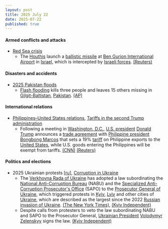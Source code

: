 ```yaml
---
layout: post
title: 2025 July 22
date: 2025-07-22
published: true
---
```



#### Armed conflicts and attacks

* [Red Sea crisis](https://en.wikipedia.org/wiki/Red_Sea_crisis "Red Sea crisis")
  * The [Houthis](https://en.wikipedia.org/wiki/Houthi "Houthi") launch a [ballistic missile](https://en.wikipedia.org/wiki/Ballistic_missile "Ballistic missile") at [Ben Gurion International Airport](https://en.wikipedia.org/wiki/Ben_Gurion_International_Airport "Ben Gurion International Airport") in [Israel](https://en.wikipedia.org/wiki/Israel "Israel"), which is intercepted by [Israeli forces](https://en.wikipedia.org/wiki/Israeli_forces "Israeli forces"). [(Reuters)](https://www.reuters.com/world/middle-east/israel-intercepts-missile-fired-yemen-2025-07-22/)

#### Disasters and accidents

* [2025 Pakistan floods](https://en.wikipedia.org/wiki/2025_Pakistan_floods "2025 Pakistan floods")
  * [Flash flooding](https://en.wikipedia.org/wiki/Flash_flood "Flash flood") kills three people and leaves 15 others missing in [Gilgit-Baltistan](https://en.wikipedia.org/wiki/Gilgit-Baltistan "Gilgit-Baltistan"), [Pakistan](https://en.wikipedia.org/wiki/Pakistan "Pakistan"). [(AP)](https://apnews.com/article/pakistan-monsoon-rains-flash-floods-landslides-tourists-acccf52a08255a4502cea64be99d9cb3)

#### International relations

* [Philippines–United States relations](https://en.wikipedia.org/wiki/Philippines%E2%80%93United_States_relations "Philippines–United States relations"), [Tariffs in the second Trump administration](https://en.wikipedia.org/wiki/Tariffs_in_the_second_Trump_administration "Tariffs in the second Trump administration")
  * Following a meeting in [Washington, D.C.](https://en.wikipedia.org/wiki/Washington%2C_D.C. "Washington, D.C."), [U.S. president](https://en.wikipedia.org/wiki/President_of_the_United_States "President of the United States") [Donald Trump](https://en.wikipedia.org/wiki/Donald_Trump "Donald Trump") announces a [trade agreement](https://en.wikipedia.org/wiki/Trade_agreement "Trade agreement") with [Philippine president](https://en.wikipedia.org/wiki/President_of_the_Philippines "President of the Philippines") [Bongbong Marcos](https://en.wikipedia.org/wiki/Bongbong_Marcos "Bongbong Marcos") that sets a 19% [tariff](https://en.wikipedia.org/wiki/Tariff "Tariff") on Philippine exports to the [United States](https://en.wikipedia.org/wiki/United_States "United States"), while U.S. goods entering the Philippines will be exempt from tariffs. [(CNN)](https://edition.cnn.com/2025/07/22/business/trump-philippines-trade-deal) [(Reuters)](https://www.reuters.com/world/asia-pacific/philippines-pay-19-tariff-trump-says-2025-07-22/)

#### Politics and elections

* 2025 Ukrainian protests [[ru](https://ru.wikipedia.org/wiki/%D0%9F%D1%80%D0%BE%D1%82%D0%B5%D1%81%D1%82%D1%8B_%D0%B2_%D0%A3%D0%BA%D1%80%D0%B0%D0%B8%D0%BD%D0%B5_%282025%29 "ru:Протесты в Украине (2025)")], [Corruption in Ukraine](https://en.wikipedia.org/wiki/Corruption_in_Ukraine "Corruption in Ukraine")
  * The [Verkhovna Rada of Ukraine](https://en.wikipedia.org/wiki/Verkhovna_Rada_of_Ukraine "Verkhovna Rada of Ukraine") has adopted a law subordinating the [National Anti-Corruption Bureau](https://en.wikipedia.org/wiki/National_Anti-Corruption_Bureau "National Anti-Corruption Bureau") (NABU) and the [Specialized Anti-Corruption Prosecutor's Office](https://en.wikipedia.org/wiki/Specialized_Anti-Corruption_Prosecutor%27s_Office "Specialized Anti-Corruption Prosecutor's Office") (SAPO) to the [Prosecutor General of Ukraine](https://en.wikipedia.org/wiki/Prosecutor_General_of_Ukraine "Prosecutor General of Ukraine"), which triggered protests in [Kyiv](https://en.wikipedia.org/wiki/Kyiv "Kyiv"), [Lviv](https://en.wikipedia.org/wiki/Lviv "Lviv") and other cities of [Ukraine](https://en.wikipedia.org/wiki/Ukraine "Ukraine"), which are described as the largest since the 2022 [Russian invasion of Ukraine](https://en.wikipedia.org/wiki/Russian_invasion_of_Ukraine "Russian invasion of Ukraine"). [(The New York Times)](https://www.nytimes.com/2025/07/22/world/europe/zelensky-protests-corruption.html), [(Kyiv Independent)](https://kyivindependent.com/veto-the-law-wartime-protests-sweep-ukraine-after-parliament-passes-bill-weakening-anti-corruption-institutions/)
  * Despite calls from protesters to veto the law subordinating NABU and SAPO to the Prosecutor General, [Ukrainian President](https://en.wikipedia.org/wiki/President_of_Ukraine "President of Ukraine") [Volodymyr Zelenskyy](https://en.wikipedia.org/wiki/Volodymyr_Zelenskyy "Volodymyr Zelenskyy") signs the law. [(Kyiv Independent)](https://kyivindependent.com/veto-the-law-wartime-protests-sweep-ukraine-after-parliament-passes-bill-weakening-anti-corruption-institutions/)
